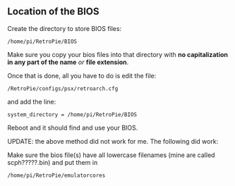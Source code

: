 ## Location of the BIOS

Create the directory to store BIOS files:

```shell
/home/pi/RetroPie/BIOS
```

Make sure you copy your bios files into that directory with **no capitalization in any part of the name** _or_ **file extension**.

Once that is done, all you have to do is edit the file:

```shell
/RetroPie/configs/psx/retroarch.cfg
```

and add the line:

```shell
system_directory = /home/pi/RetroPie/BIOS
```

Reboot and it should find and use your BIOS.

UPDATE: the above method did not work for me.
The following did work:

Make sure the bios file(s) have all lowercase filenames (mine are called scph?????.bin) and put them in
```shell
/home/pi/RetroPie/emulatorcores
```
